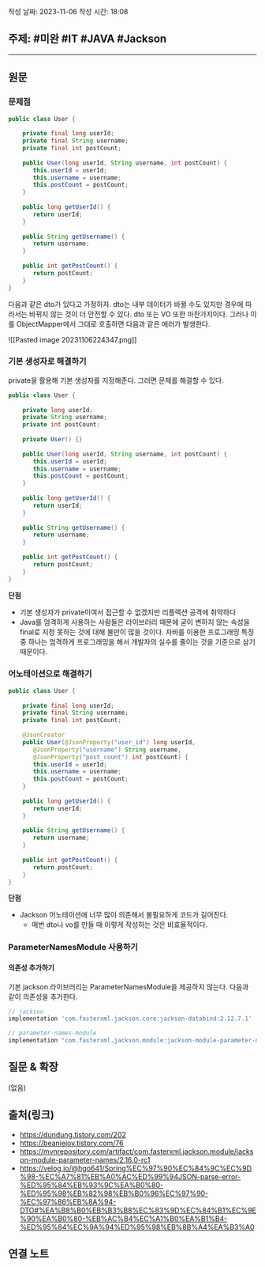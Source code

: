 작성 날짜: 2023-11-06
작성 시간: 18:08

## 주제: #미완 #IT #JAVA #Jackson

----
## 원문

### 문제점

```java
public class User {  
  
    private final long userId;  
    private final String username;  
    private final int postCount;  
  
    public User(long userId, String username, int postCount) {  
       this.userId = userId;  
       this.username = username;  
       this.postCount = postCount;  
    }  
  
    public long getUserId() {  
       return userId;  
    }  
  
    public String getUsername() {  
       return username;  
    }  
  
    public int getPostCount() {  
       return postCount;  
    }  
}
```
다음과 같은 dto가 있다고 가정하자. dto는 내부 데이터가 바뀔 수도 있지만 경우에 따라서는  바뀌지 않는 것이 더 안전할 수 있다. dto 또는 VO 또한 마찬가지이다. 그러나 이를 ObjectMapper에서 그대로 호출하면 다음과 같은 에러가 발생한다.

![[Pasted image 20231106224347.png]]

### 기본 생성자로 해결하기

private을 활용해 기본 생성자를 지정해준다. 그러면 문제를 해결할 수 있다.

```java
public class User {  
  
    private long userId;  
    private String username;
    private int postCount;  
  
    private User() {}
      
    public User(long userId, String username, int postCount) {  
       this.userId = userId;  
       this.username = username;  
       this.postCount = postCount;  
    }  
  
    public long getUserId() {  
       return userId;  
    }  
  
    public String getUsername() {  
       return username;  
    }  
  
    public int getPostCount() {  
       return postCount;  
    }  
}
```

**단점**

- 기본 생성자가 private이여서 접근할 수 없겠지만 리플렉션 공격에 취약하다
- Java를 엄격하게 사용하는 사람들은 라이브러리 때문에 굳이 변하지 않는 속성을 final로 지정 못하는 것에 대해 불만이 많을 것이다. 자바를 이용한 프로그래밍 특징 중 하나는 엄격하게 프로그래밍을 해서 개발자의 실수를 줄이는 것을 기준으로 삼기 때문이다. 

### 어노테이션으로 해결하기
```java
public class User {  
  
    private final long userId;  
    private final String username;  
    private final int postCount;  
  
    @JsonCreator  
    public User(@JsonProperty("user_id") long userId,  
       @JsonProperty("username") String username,  
       @JsonProperty("post_count") int postCount) {  
       this.userId = userId;  
       this.username = username;  
       this.postCount = postCount;  
    }  
  
    public long getUserId() {  
       return userId;  
    }  
  
    public String getUsername() {  
       return username;  
    }  
  
    public int getPostCount() {  
       return postCount;  
    }  
}
```

**단점**

- Jackson 어노테이션에 너무 많이 의존해서 불필요하게 코드가 길어진다.
	- 매번 dto나 vo를 만들 때 이렇게 작성하는 것은 비효율적이다.

### ParameterNamesModule 사용하기

#### 의존성 추가하기

기본 jackson 라이브러리는 ParameterNamesModule을 제공하지 않는다. 다음과 같이 의존성을 추가한다.

```groovy
// jackson
implementation 'com.fasterxml.jackson.core:jackson-databind:2.12.7.1'  

// parameter-names-module
implementation "com.fasterxml.jackson.module:jackson-module-parameter-names:2.16.0-rc1"
```

#### 
## 질문 & 확장

(없음)

## 출처(링크)

- https://dundung.tistory.com/202
- https://beaniejoy.tistory.com/76
- https://mvnrepository.com/artifact/com.fasterxml.jackson.module/jackson-module-parameter-names/2.16.0-rc1
- https://velog.io/@hgo641/Spring%EC%97%90%EC%84%9C%EC%9D%98-%EC%A7%81%EB%A0%AC%ED%99%94JSON-parse-error-%ED%95%84%EB%93%9C%EA%B0%80-%ED%95%98%EB%82%98%EB%B0%96%EC%97%90-%EC%97%86%EB%8A%94-DTO#%EA%B8%B0%EB%B3%B8%EC%83%9D%EC%84%B1%EC%9E%90%EA%B0%80-%EB%AC%B4%EC%A1%B0%EA%B1%B4-%ED%95%84%EC%9A%94%ED%95%98%EB%8B%A4%EA%B3%A0
## 연결 노트










